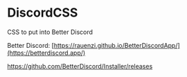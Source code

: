 # DiscordCSS
CSS to put into Better Discord

Better Discord:
[https://rauenzi.github.io/BetterDiscordApp/](https://betterdiscord.app/)

https://github.com/BetterDiscord/Installer/releases
